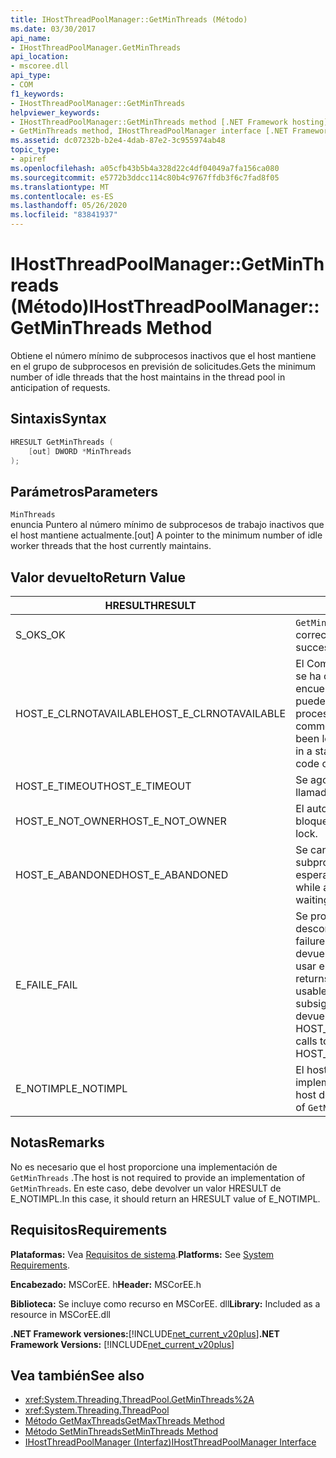 ```yaml
---
title: IHostThreadPoolManager::GetMinThreads (Método)
ms.date: 03/30/2017
api_name:
- IHostThreadPoolManager.GetMinThreads
api_location:
- mscoree.dll
api_type:
- COM
f1_keywords:
- IHostThreadPoolManager::GetMinThreads
helpviewer_keywords:
- IHostThreadPoolManager::GetMinThreads method [.NET Framework hosting]
- GetMinThreads method, IHostThreadPoolManager interface [.NET Framework hosting]
ms.assetid: dc07232b-b2e4-4dab-87e2-3c955974ab48
topic_type:
- apiref
ms.openlocfilehash: a05cfb43b5b4a328d22c4df04049a7fa156ca080
ms.sourcegitcommit: e5772b3ddcc114c80b4c9767ffdb3f6c7fad8f05
ms.translationtype: MT
ms.contentlocale: es-ES
ms.lasthandoff: 05/26/2020
ms.locfileid: "83841937"
---
```

# <a name="ihostthreadpoolmanagergetminthreads-method"></a><span data-ttu-id="c5a50-102">IHostThreadPoolManager::GetMinThreads (Método)</span><span class="sxs-lookup"><span data-stu-id="c5a50-102">IHostThreadPoolManager::GetMinThreads Method</span></span>
<span data-ttu-id="c5a50-103">Obtiene el número mínimo de subprocesos inactivos que el host mantiene en el grupo de subprocesos en previsión de solicitudes.</span><span class="sxs-lookup"><span data-stu-id="c5a50-103">Gets the minimum number of idle threads that the host maintains in the thread pool in anticipation of requests.</span></span>  
  
## <a name="syntax"></a><span data-ttu-id="c5a50-104">Sintaxis</span><span class="sxs-lookup"><span data-stu-id="c5a50-104">Syntax</span></span>  
  
```cpp  
HRESULT GetMinThreads (  
    [out] DWORD *MinThreads  
);  
```  
  
## <a name="parameters"></a><span data-ttu-id="c5a50-105">Parámetros</span><span class="sxs-lookup"><span data-stu-id="c5a50-105">Parameters</span></span>  
 `MinThreads`  
 <span data-ttu-id="c5a50-106">enuncia Puntero al número mínimo de subprocesos de trabajo inactivos que el host mantiene actualmente.</span><span class="sxs-lookup"><span data-stu-id="c5a50-106">[out] A pointer to the minimum number of idle worker threads that the host currently maintains.</span></span>  
  
## <a name="return-value"></a><span data-ttu-id="c5a50-107">Valor devuelto</span><span class="sxs-lookup"><span data-stu-id="c5a50-107">Return Value</span></span>  
  
|<span data-ttu-id="c5a50-108">HRESULT</span><span class="sxs-lookup"><span data-stu-id="c5a50-108">HRESULT</span></span>|<span data-ttu-id="c5a50-109">Descripción</span><span class="sxs-lookup"><span data-stu-id="c5a50-109">Description</span></span>|  
|-------------|-----------------|  
|<span data-ttu-id="c5a50-110">S_OK</span><span class="sxs-lookup"><span data-stu-id="c5a50-110">S_OK</span></span>|<span data-ttu-id="c5a50-111">`GetMinThreads`se devolvió correctamente.</span><span class="sxs-lookup"><span data-stu-id="c5a50-111">`GetMinThreads` returned successfully.</span></span>|  
|<span data-ttu-id="c5a50-112">HOST_E_CLRNOTAVAILABLE</span><span class="sxs-lookup"><span data-stu-id="c5a50-112">HOST_E_CLRNOTAVAILABLE</span></span>|<span data-ttu-id="c5a50-113">El Common Language Runtime (CLR) no se ha cargado en un proceso o el CLR se encuentra en un estado en el que no puede ejecutar código administrado ni procesar la llamada correctamente.</span><span class="sxs-lookup"><span data-stu-id="c5a50-113">The common language runtime (CLR) has not been loaded into a process, or the CLR is in a state in which it cannot run managed code or process the call successfully.</span></span>|  
|<span data-ttu-id="c5a50-114">HOST_E_TIMEOUT</span><span class="sxs-lookup"><span data-stu-id="c5a50-114">HOST_E_TIMEOUT</span></span>|<span data-ttu-id="c5a50-115">Se agotó el tiempo de espera de la llamada.</span><span class="sxs-lookup"><span data-stu-id="c5a50-115">The call timed out.</span></span>|  
|<span data-ttu-id="c5a50-116">HOST_E_NOT_OWNER</span><span class="sxs-lookup"><span data-stu-id="c5a50-116">HOST_E_NOT_OWNER</span></span>|<span data-ttu-id="c5a50-117">El autor de la llamada no posee el bloqueo.</span><span class="sxs-lookup"><span data-stu-id="c5a50-117">The caller does not own the lock.</span></span>|  
|<span data-ttu-id="c5a50-118">HOST_E_ABANDONED</span><span class="sxs-lookup"><span data-stu-id="c5a50-118">HOST_E_ABANDONED</span></span>|<span data-ttu-id="c5a50-119">Se canceló un evento mientras un subproceso o fibra bloqueados estaba esperando en él.</span><span class="sxs-lookup"><span data-stu-id="c5a50-119">An event was canceled while a blocked thread or fiber was waiting on it.</span></span>|  
|<span data-ttu-id="c5a50-120">E_FAIL</span><span class="sxs-lookup"><span data-stu-id="c5a50-120">E_FAIL</span></span>|<span data-ttu-id="c5a50-121">Se produjo un error grave desconocido.</span><span class="sxs-lookup"><span data-stu-id="c5a50-121">An unknown catastrophic failure occurred.</span></span> <span data-ttu-id="c5a50-122">Cuando un método devuelve E_FAIL, CLR ya no se puede usar en el proceso.</span><span class="sxs-lookup"><span data-stu-id="c5a50-122">When a method returns E_FAIL, the CLR is no longer usable within the process.</span></span> <span data-ttu-id="c5a50-123">Las llamadas subsiguientes a métodos de hospedaje devuelven HOST_E_CLRNOTAVAILABLE.</span><span class="sxs-lookup"><span data-stu-id="c5a50-123">Subsequent calls to hosting methods return HOST_E_CLRNOTAVAILABLE.</span></span>|  
|<span data-ttu-id="c5a50-124">E_NOTIMPL</span><span class="sxs-lookup"><span data-stu-id="c5a50-124">E_NOTIMPL</span></span>|<span data-ttu-id="c5a50-125">El host no proporciona una implementación de `GetMinThreads` .</span><span class="sxs-lookup"><span data-stu-id="c5a50-125">The host does not provide an implementation of `GetMinThreads`.</span></span>|  
  
## <a name="remarks"></a><span data-ttu-id="c5a50-126">Notas</span><span class="sxs-lookup"><span data-stu-id="c5a50-126">Remarks</span></span>  
 <span data-ttu-id="c5a50-127">No es necesario que el host proporcione una implementación de `GetMinThreads` .</span><span class="sxs-lookup"><span data-stu-id="c5a50-127">The host is not required to provide an implementation of `GetMinThreads`.</span></span> <span data-ttu-id="c5a50-128">En este caso, debe devolver un valor HRESULT de E_NOTIMPL.</span><span class="sxs-lookup"><span data-stu-id="c5a50-128">In this case, it should return an HRESULT value of E_NOTIMPL.</span></span>  
  
## <a name="requirements"></a><span data-ttu-id="c5a50-129">Requisitos</span><span class="sxs-lookup"><span data-stu-id="c5a50-129">Requirements</span></span>  
 <span data-ttu-id="c5a50-130">**Plataformas:** Vea [Requisitos de sistema](../../get-started/system-requirements.md).</span><span class="sxs-lookup"><span data-stu-id="c5a50-130">**Platforms:** See [System Requirements](../../get-started/system-requirements.md).</span></span>  
  
 <span data-ttu-id="c5a50-131">**Encabezado:** MSCorEE. h</span><span class="sxs-lookup"><span data-stu-id="c5a50-131">**Header:** MSCorEE.h</span></span>  
  
 <span data-ttu-id="c5a50-132">**Biblioteca:** Se incluye como recurso en MSCorEE. dll</span><span class="sxs-lookup"><span data-stu-id="c5a50-132">**Library:** Included as a resource in MSCorEE.dll</span></span>  
  
 <span data-ttu-id="c5a50-133">**.NET Framework versiones:**[!INCLUDE[net_current_v20plus](../../../../includes/net-current-v20plus-md.md)]</span><span class="sxs-lookup"><span data-stu-id="c5a50-133">**.NET Framework Versions:** [!INCLUDE[net_current_v20plus](../../../../includes/net-current-v20plus-md.md)]</span></span>  
  
## <a name="see-also"></a><span data-ttu-id="c5a50-134">Vea también</span><span class="sxs-lookup"><span data-stu-id="c5a50-134">See also</span></span>

- <xref:System.Threading.ThreadPool.GetMinThreads%2A>
- <xref:System.Threading.ThreadPool>
- [<span data-ttu-id="c5a50-135">Método GetMaxThreads</span><span class="sxs-lookup"><span data-stu-id="c5a50-135">GetMaxThreads Method</span></span>](ihostthreadpoolmanager-getmaxthreads-method.md)
- [<span data-ttu-id="c5a50-136">Método SetMinThreads</span><span class="sxs-lookup"><span data-stu-id="c5a50-136">SetMinThreads Method</span></span>](ihostthreadpoolmanager-setminthreads-method.md)
- [<span data-ttu-id="c5a50-137">IHostThreadPoolManager (Interfaz)</span><span class="sxs-lookup"><span data-stu-id="c5a50-137">IHostThreadPoolManager Interface</span></span>](ihostthreadpoolmanager-interface.md)
